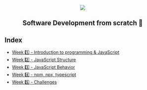 <div align="center">
  <img src="https://uploads-ssl.webflow.com/5eb2f56932c3562feab232e3/5f73550d00249e7e96c9f3de_Logo.png">
</div>
<h2 align="center">Software Development from scratch 🤖</h2>

## Index
- [Week 1️⃣ - Introduction to programming & JavaScript](/Week%201)
- [Week 2️⃣ - JavaScript Structure](/Week%202)
- [Week 3️⃣ - JavaScript Behavior](/Week%203)
- [Week 4️⃣ - npm, npx, typescript](/Week%204)
- [Week 5️⃣ - Challenges](challenges/Week%205)
<!--
- [Week 6️⃣ - Challenges](challenges/week6)
- [Week 7️⃣ - Challenges](challenges/week7) -->
